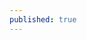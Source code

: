 ```yaml
---
published: true
---
```

<amp-facebook width="552" height="310"
    layout="responsive"
    data-href="https://www.facebook.com/JesusTerronFoto/posts/350513278752653">
</amp-facebook>
